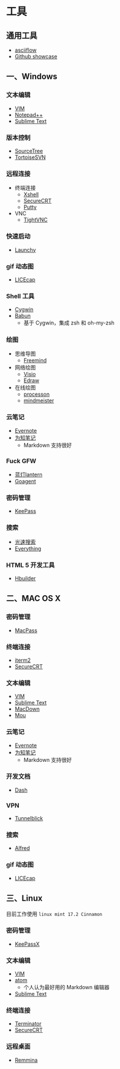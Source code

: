 # 工具

## 通用工具

* [asciiflow](http://asciiflow.com/)
* [Github showcase](https://github.com/showcases)

## 一、Windows

### 文本编辑

* [VIM](http://www.vim.org/download.php)
* [Notepad++](http://notepad-plus-plus.org/)
* [Sublime Text](http://www.sublimetext.com/)

### 版本控制

* [SourceTree](http://www.sourcetreeapp.com/)
* [TortoiseSVN](http://tortoisesvn.net/index.zh.html)

### 远程连接

* 终端连接
    * [Xshell](http://www.netsarang.com/products/xmg_overview.html)
    * [SecureCRT](http://www.vandyke.com/products/securecrt/)
    * [Putty](http://www.chiark.greenend.org.uk/~sgtatham/putty/download.html)
* VNC
    * [TightVNC](http://www.tightvnc.com/)

### 快速启动

* [Launchy](http://www.launchy.net/)

### gif 动态图

* [LICEcap](http://www.cockos.com/licecap/)

### Shell 工具

* [Cygwin](http://www.cygwin.com/)
* [Babun](http://babun.github.io/)
    * 基于 Cygwin，集成 zsh 和 oh-my-zsh

### 绘图

* 思维导图
    * [Freemind](http://sourceforge.net/projects/freemind/)
* 网络绘图
    * [Visio](https://products.office.com/zh-cn/visio/flowchart-software)
    * [Edraw](https://www.edrawsoft.com/)
* 在线绘图
    * [processon](https://www.processon.com/)
    * [mindmeister](https://www.mindmeister.com)

### 云笔记

* [Evernote](https://www.yinxiang.com/?from=evernote)
* [为知笔记](http://www.wiz.cn/)
    * Markdown 支持很好

### Fuck GFW

* [蓝灯lantern](https://getlantern.org/)
* [Goagent](https://github.com/goagent/goagent)

### 密码管理

* [KeePass](http://keepass.info/)

### 搜索

* [光速搜索](http://www.iplaysoft.com/guang-su-sou-suo.html)
* [Everything](http://www.voidtools.com/)

### HTML 5 开发工具

* [Hbuilder](http://dcloud.io/)

## 二、MAC OS X

### 密码管理

* [MacPass](https://github.com/mstarke/MacPass)

### 终端连接

* [iterm2](https://www.iterm2.com/)
* [SecureCRT](http://www.vandyke.com/products/securecrt/)

### 文本编辑

* [VIM](http://www.vim.org/download.php)
* [Sublime Text](http://www.sublimetext.com/)
* [MacDown](http://macdown.uranusjr.com/)
* [Mou](http://25.io/mou/)

### 云笔记

* [Evernote](https://www.yinxiang.com/?from=evernote)
* [为知笔记](http://www.wiz.cn/)
    * Markdown 支持很好

### 开发文档

* [Dash](https://kapeli.com/dash)

### VPN

* [Tunnelblick](http://sourceforge.net/projects/tunnelblick/)

### 搜索

* [Alfred](http://www.alfredapp.com/)

### gif 动态图

* [LICEcap](http://www.cockos.com/licecap/)

## 三、Linux

目前工作使用 `linux mint 17.2 Cinnamon`

### 密码管理

* [KeePassX](https://www.keepassx.org/)

### 文本编辑

* [VIM](http://www.vim.org/download.php)
* [atom](https://atom.io/)
    * 个人认为最好用的 Markdown 编辑器
* [Sublime Text](http://www.sublimetext.com/)

### 终端连接

* [Terminator](http://gnometerminator.blogspot.com/p/introduction.html)
* [SecureCRT](http://www.vandyke.com/products/securecrt/)

### 远程桌面

* [Remmina](http://remmina.sourceforge.net/)
